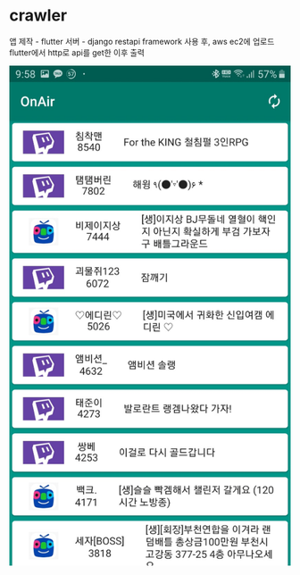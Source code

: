 # crawler

앱 제작 - flutter
서버 - django restapi framework 사용 후, aws ec2에 업로드
flutter에서 http로 api를 get한 이후 출력

![onAirAndroid](onAirAndroid.jpg)
